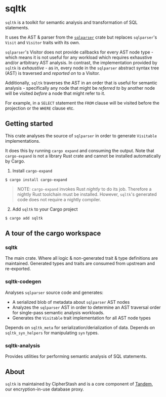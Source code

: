 # sqltk

`sqltk` is a toolkit for semantic analysis and transformation of SQL statements.

It uses the AST & parser from the [`sqlparser`](https://crates.io/crates/sqlparser) crate but replaces `sqlparser`'s `Visit` and `Visitor` traits with its own.

`sqlparser`'s Visitor does not provide callbacks for every AST node type - which means it is not useful for any workload which requires exhaustive and/or artbitrary AST analysis. In contrast, the implementation provided by `sqltk` is *exhaustive* - as in, every node in the `sqlparser` abstract syntax tree (AST) is traversed and _reported on_ to a Visitor.

Additionally, `sqltk` traverses the AST in an order that is useful for semantic analysis  - specifically any node that might be _referred to_ by another node will be visited _before_ a node that might refer to it.

For example, in a `SELECT` statement the `FROM` clause will be visited before the projection or the `WHERE` clause etc.

## Getting started

This crate analyses the source of `sqlparser` in order to generate `Visitable` implementations.

It does this by running `cargo expand` and consuming the output. Note that `cargo-expand` is not a library Rust crate and cannot be installed automatically by Cargo.

1. Install `cargo-expand`

`$ cargo install cargo-expand`

  > NOTE: `cargo-expand` invokes Rust *nightly* to do its job. Therefore a nightly Rust toolchain must be installed. However, `sqltk`'s generated code does not require a nightly compiler.

2. Add `sqltk` to your Cargo project

`$ cargo add sqltk`

## A tour of the cargo workspace

### sqltk

The main crate.  Where all logic & non-generated trait & type definitions are maintained. Generated types and traits are consumed from upstream and re-exported.

### sqltk-codegen

Analyses `sqlparser` source code and generates:

- A serialized blob of metadata about `sqlparser` AST nodes
- Analyzes the `sqlparser` AST in order to determine an AST traversal order for single-pass semantic analysis workloads.
- Generates the `Visitable` trait implementation for all AST node types

Depends on `sqltk_meta` for serialization/derialization of data.
Depends on `sqltk_syn_helpers` for manipulating `syn` types.

### sqltk-analysis

Provides utilities for performing semantic analysis of SQL statements.

## About

`sqltk` is maintained by CipherStash and is a core component of [Tandem](https://cipherstash.com/products/tandem), our encryption-in-use database proxy.
